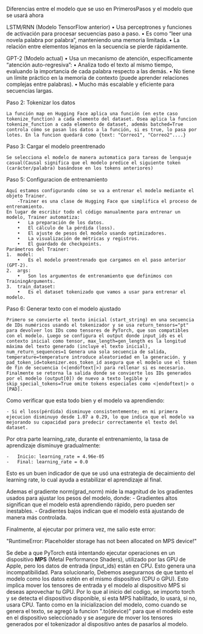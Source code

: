 
Diferencias entre el modelo que se uso en PrimerosPasos y el modelo que se usará ahora

LSTM/RNN (Modelo TensorFlow anterior)
	•	Usa perceptrones y funciones de activación para procesar secuencias paso a paso.
	•	Es como “leer una novela palabra por palabra”, manteniendo una memoria limitada.
	•	La relación entre elementos lejanos en la secuencia se pierde rápidamente.

GPT-2 (Modelo actual)
	•	Usa un mecanismo de atención, específicamente “atención auto-regresiva”:
	•	Analiza todo el texto al mismo tiempo, evaluando la importancia de cada palabra respecto a las demás.
	•	No tiene un límite práctico en la memoria de contexto (puede aprender relaciones complejas entre palabras).
	•	Mucho más escalable y eficiente para secuencias largas.


Paso 2: Tokenizar los datos

    La función map en Hugging Face aplica una función (en este caso tokenize_function) a cada elemento del dataset. Osea aplica la funcion tokenize_function a cada elemento de dataset, además batched=True controla cómo se pasan los datos a la función, si es true, lo pasa por lotes. En la funcion quedará como {text: "Correo1", "Correo2"....}

Paso 3: Cargar el modelo preentrenado

    Se selecciona el modelo de manera automatica para tareas de lenguaje casual(Causal significa que el modelo predice el siguiente token (carácter/palabra) basándose en los tokens anteriores)

Paso 5: Configuracion de entrenamiento

    Aquí estamos configurando cómo se va a entrenar el modelo mediante el objeto Trainer.
        -Trainer es una clase de Hugging Face que simplifica el proceso de entrenamiento.
    En lugar de escribir todo el código manualmente para entrenar un modelo, Trainer automatiza:
	    •	La preparación de los datos.
	    •	El cálculo de la pérdida (loss).
	    •	El ajuste de pesos del modelo usando optimizadores.
	    •	La visualización de métricas y registros.
	    •	El guardado de checkpoints.
    Parámetros del Trainer:
	1.	model:
	    •	Es el modelo preentrenado que cargamos en el paso anterior (GPT-2).
	2.	args:
	    •	Son los argumentos de entrenamiento que definimos con TrainingArguments.
	3.	train_dataset:
	    •	Es el dataset tokenizado que vamos a usar para entrenar el modelo.

Paso 6: Generar texto con el modelo ajustado

	Primero se convierte el texto inicial (start_string) en una secuencia de IDs numéricos usando el tokenizador y se usa return_tensors="pt" para devolver los IDs como tensores de PyTorch, que son compatibles con el modelo. Luego se configura el output donde	input_ids es el contexto inicial como tensor, max_length=gen_length es la longitud máxima del texto generado (incluye el texto inicial), num_return_sequences=1 Genera una sola secuencia de salida, temperature=temperature introduce aleatoriedad en la generación. y pad_token_id=tokenizer.eos_token_id asegura que el modelo use el token de fin de secuencia (<|endoftext|>) para rellenar si es necesario.
	Finalmente se retorna la salida donde se convierte los IDs generados por el modelo (output[0]) de nuevo a texto legible y skip_special_tokens=True omite tokens especiales como <|endoftext|> o [PAD].


Como verificar que esta todo bien y el modelo va aprendiendo:

	- Si el loss(pérdida) disminuye consistentemente; en mi primera ejecucion disminuyo desde 1.07 a 0.29, lo que indica que el modelo va mejorando su capacidad para predecir correctamente el texto del dataset.

Por otra parte learning_rate, durante el entrenamiento, la tasa de aprendizaje disminuye gradualmente:

	-	Inicio: learning_rate = 4.96e-05
	-	Final: learning_rate = 0.0
Esto es un buen indicador de que se usó una estrategia de decaimiento del learning rate, lo cual ayuda a estabilizar el aprendizaje al final.

Ademas el gradiente norm(grad_norm) mide la magnitud de los gradientes usados para ajustar los pesos del modelo, donde: 
	-	Gradientes altos significan que el modelo está aprendiendo rápido, pero pueden ser inestables.
	-	Gradientes bajos indican que el modelo está ajustando de manera más controlada.


Finalmente, al ejecutar por primera vez, me salio este error:

 "RuntimeError: Placeholder storage has not been allocated on MPS device!"

Se debe a que PyTorch está intentando ejecutar operaciones en un dispositivo **MPS** (Metal Performance Shaders), utilizado por las GPU de Apple, pero los datos de entrada (input_ids) están en CPU. Esto genera una incompatibilidad.
Para solucionarlo, Debemos asegurarnos de que tanto el modelo como los datos estén en el mismo dispositivo (CPU o GPU). Esto implica mover los tensores de entrada y el modelo al dispositivo MPS si deseas aprovechar tu GPU. Por lo que al inicio del codigo, se importo torch y se detecta el dispositivo disponible, si esta MPS habilitado, lo usará, si no, usara CPU. Tanto como en la inicializacion del modelo, como cuando se genera el texto, se agregó la funcion ".to(device)" para que el modelo este en el dispositivo seleccionado y se asegure de mover los tensores generados por el tokenizador al dispositivo antes de pasarlos al modelo.

